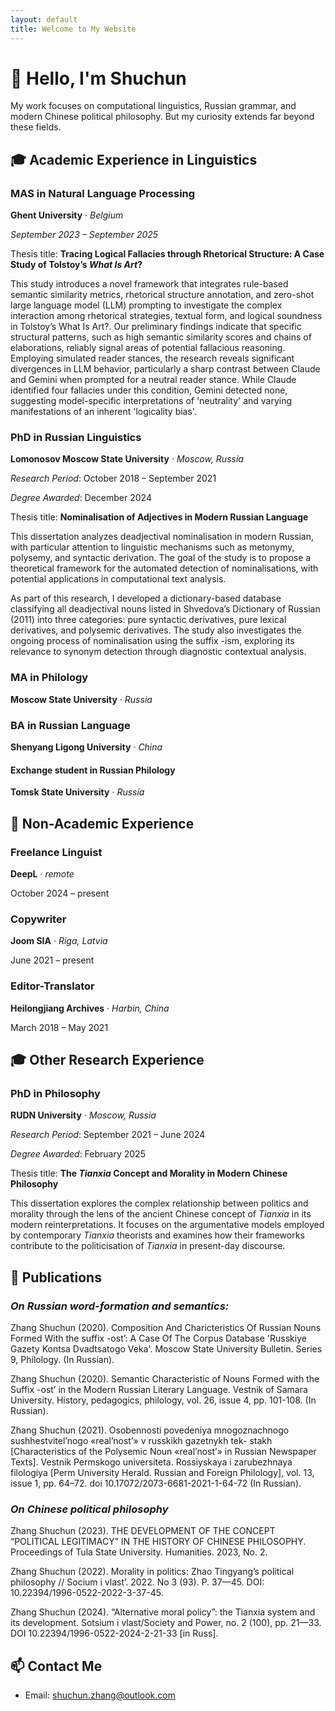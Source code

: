 ```yaml
---
layout: default
title: Welcome to My Website
---
```


# 👋 Hello, I'm Shuchun

My work focuses on computational linguistics, Russian grammar, and modern Chinese political philosophy. But my curiosity extends far beyond these fields.

## 🎓 Academic Experience in Linguistics

### **MAS in Natural Language Processing**
**Ghent University** · *Belgium*

*September 2023 – September 2025*

Thesis title: **Tracing Logical Fallacies through Rhetorical Structure: A Case Study of  Tolstoy’s *What Is Art*?**

This study introduces a novel framework that integrates rule-based semantic similarity metrics, rhetorical structure annotation, and zero-shot large language model (LLM) prompting to investigate the complex interaction among rhetorical strategies, textual form, and logical soundness in Tolstoy’s What Is Art?. Our preliminary findings indicate that specific structural patterns, such as high semantic similarity scores and chains of elaborations, reliably signal areas of potential fallacious reasoning. Employing simulated reader stances, the research reveals significant divergences in LLM behavior, particularly a sharp contrast between Claude and Gemini when prompted for a neutral reader stance. While Claude identified four fallacies under this condition, Gemini detected none, suggesting model-specific interpretations of 'neutrality' and varying manifestations of an inherent 'logicality bias'.

### **PhD in Russian Linguistics**  

**Lomonosov Moscow State University** · *Moscow, Russia*

*Research Period*:  October 2018 – September 2021

*Degree Awarded*: December 2024

Thesis title: **Nominalisation of Adjectives in Modern Russian Language**

This dissertation analyzes deadjectival nominalisation in modern Russian, with particular attention to linguistic mechanisms such as metonymy, polysemy, and syntactic derivation. The goal of the study is to propose a theoretical framework for the automated detection of nominalisations, with potential applications in computational text analysis.

As part of this research, I developed a dictionary-based database classifying all deadjectival nouns listed in Shvedova’s Dictionary of Russian (2011) into three categories: pure syntactic derivatives, pure lexical derivatives, and polysemic derivatives. The study also investigates the ongoing process of nominalisation using the suffix -ism, exploring its relevance to synonym detection through diagnostic contextual analysis.

### **MA in Philology**
  
**Moscow State University** · *Russia*

### **BA in Russian Language**
  
**Shenyang Ligong University** · *China*

#### **Exchange student in Russian Philology**
  
**Tomsk State University** · *Russia*

## 👷 Non-Academic Experience

### **Freelance Linguist**
**DeepL** · *remote*

October 2024 – present

### **Copywriter**
**Joom SIA** · *Riga, Latvia*

June 2021 – present

### **Editor-Translator**

**Heilongjiang Archives** · *Harbin, China*

March 2018 – May 2021

## 🎓 Other Research Experience

### **PhD in Philosophy**  

**RUDN University** · *Moscow, Russia*  

*Research Period*:  September 2021 – June 2024

*Degree Awarded*: February 2025

Thesis title: **The *Tianxia* Concept and Morality in Modern Chinese Philosophy**

This dissertation explores the complex relationship between politics and morality through the lens of the ancient Chinese concept of *Tianxia* in its modern reinterpretations. It focuses on the argumentative models employed by contemporary *Tianxia* theorists and examines how their frameworks contribute to the politicisation of *Tianxia* in present-day discourse.

## 📑 Publications

### *On Russian word-formation and semantics:*

Zhang Shuchun (2020). Composition And Charicteristics Of Russian Nouns Formed With the suffix -ost’: A Case Of The Corpus Database 'Russkiye Gazety Kontsa Dvadtsatogo Veka'. Moscow State University Bulletin. Series 9, Philology. (In Russian).

Zhang Shuchun (2020). Semantic Characteristic of Nouns Formed with the Suffix -ost’ in the Modern Russian Literary Language. Vestnik of Samara University. History, pedagogics, philology, vol. 26, issue 4, pp. 101-108. (In Russian).

Zhang Shuchun (2021).  Osobennosti povedeniya mnogoznachnogo sushhestvitel’nogo «real’nost’» v russkikh gazetnykh tek- stakh [Characteristics of the Polysemic Noun «real’nost’» in Russian Newspaper Texts]. Vestnik Permskogo universiteta. Rossiyskaya i zarubezhnaya filologiya [Perm University Herald. Russian and Foreign Philology], vol. 13, issue 1, pp. 64–72. doi 10.17072/2073-6681-2021-1-64-72 (In Russian).

### *On Chinese political philosophy*

Zhang Shuchun (2023). THE DEVELOPMENT OF THE CONCEPT “POLITICAL LEGITIMACY” IN THE HISTORY OF CHINESE PHILOSOPHY. Proceedings of Tula State University. Humanities. 2023, No. 2.

Zhang Shuchun (2022).  Morality in politics: Zhao Tingyang’s political philosophy // Socium i vlast’. 2022. No 3 (93). P. 37—45. DOI: 10.22394/1996-0522-2022-3-37-45.

Zhang Shuchun (2024). “Alternative moral policy”: the Tianxia system and its development. Sotsium i vlast/Society and Power, no. 2 (100), pp. 21—33. DOI 10.22394/1996-0522-2024-2-21-33 [in Russ].

## 📫 Contact Me

- Email: [shuchun.zhang@outlook.com](mailto:chun.zhang@outlook.com)
